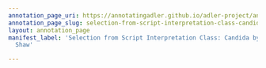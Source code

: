 ```yaml
---
annotation_page_uri: https://annotatingadler.github.io/adler-project/annotations/selection-from-script-interpretation-class-candida-by-george-bernard-shaw-canvas-1-zora-neale-hurston.json
annotation_page_slug: selection-from-script-interpretation-class-candida-by-george-bernard-shaw-canvas-1-zora-neale-hurston
layout: annotation_page
manifest_label: 'Selection from Script Interpretation Class: Candida by George Bernard
  Shaw'

---
```

